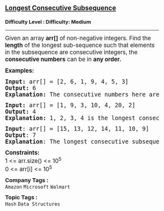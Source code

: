<h2><a href="https://www.geeksforgeeks.org/problems/longest-consecutive-subsequence2449/1?page=1&difficulty=Medium&status=unsolved&sprint=a663236c31453b969852f9ea22507634&sortBy=accuracy">Longest Consecutive Subsequence</a></h2><h3>Difficulty Level : Difficulty: Medium</h3><hr><div class="problems_problem_content__Xm_eO"><p><span style="font-size: 14pt;">Given an array <strong>arr[]</strong> of non-negative integers. Find the <strong>length</strong> of the longest sub-sequence such that elements in the subsequence are consecutive integers, the<strong> consecutive numbers</strong> can be in <strong>any order.</strong></span></p>
<p><span style="font-size: 14pt;"><strong>Examples:</strong></span></p>
<pre><span style="font-size: 14pt;"><strong>Input: </strong>arr[] = [2, 6, 1, 9, 4, 5, 3]
<strong>Output: </strong>6<strong>
Explanation: </strong>The consecutive numbers here are 1, 2, 3, 4, 5, 6. These 6 numbers form the longest consecutive subsquence.</span></pre>
<pre><span style="font-size: 14pt;"><strong>Input: </strong>arr[] = [1, 9, 3, 10, 4, 20, 2]
<strong>Output: </strong>4<strong>
Explanation: </strong>1, 2, 3, 4 is the longest consecutive subsequence.</span></pre>
<pre><span style="font-size: 14pt;"><strong>Input</strong>: arr[] = [15, 13, 12, 14, 11, 10, 9]
<strong>Output</strong>: 7
<strong>Explanation</strong>: The longest consecutive subsequence is 9, 10, 11, 12, 13, 14, 15, which has a length of 7.
</span></pre>
<p><span style="font-size: 14pt;"><strong>Constraints:</strong></span><br><span style="font-size: 14pt;">1 &lt;= arr.size() &lt;= 10<sup>5</sup><br>0 &lt;= arr[i] &lt;= 10<sup>5</sup></span></p></div><p><span style=font-size:18px><strong>Company Tags : </strong><br><code>Amazon</code>&nbsp;<code>Microsoft</code>&nbsp;<code>Walmart</code>&nbsp;<br><p><span style=font-size:18px><strong>Topic Tags : </strong><br><code>Hash</code>&nbsp;<code>Data Structures</code>&nbsp;